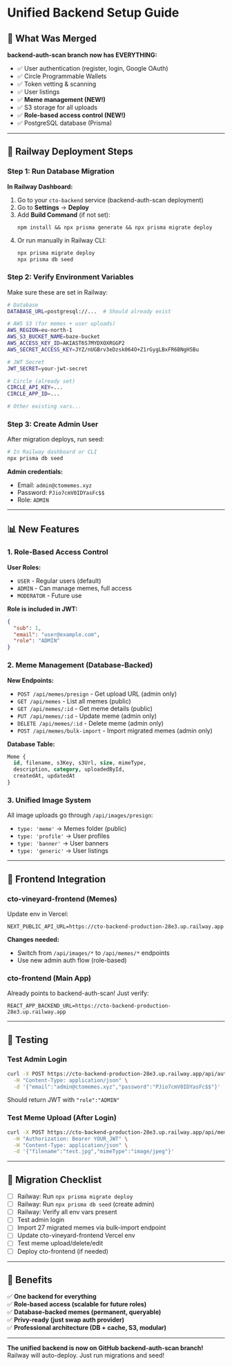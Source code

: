 # Unified Backend Setup Guide

## 🎊 What Was Merged

**backend-auth-scan branch now has EVERYTHING:**
- ✅ User authentication (register, login, Google OAuth)
- ✅ Circle Programmable Wallets
- ✅ Token vetting & scanning
- ✅ User listings
- ✅ **Meme management (NEW!)**
- ✅ S3 storage for all uploads
- ✅ **Role-based access control (NEW!)**
- ✅ PostgreSQL database (Prisma)

---

## 🚀 Railway Deployment Steps

### Step 1: Run Database Migration

**In Railway Dashboard:**
1. Go to your `cto-backend` service (backend-auth-scan deployment)
2. Go to **Settings** → **Deploy**
3. Add **Build Command** (if not set):
   ```
   npm install && npx prisma generate && npx prisma migrate deploy
   ```
4. Or run manually in Railway CLI:
   ```bash
   npx prisma migrate deploy
   npx prisma db seed
   ```

### Step 2: Verify Environment Variables

Make sure these are set in Railway:

```bash
# Database
DATABASE_URL=postgresql://...  # Should already exist

# AWS S3 (for memes + user uploads)
AWS_REGION=eu-north-1
AWS_S3_BUCKET_NAME=baze-bucket
AWS_ACCESS_KEY_ID=AKIAST6S7MYDXOXRGGP2
AWS_SECRET_ACCESS_KEY=JYZ/nUGBrv3eDzsk064O+Z1rGygLBxFR6BNgH5Bu

# JWT Secret
JWT_SECRET=your-jwt-secret

# Circle (already set)
CIRCLE_API_KEY=...
CIRCLE_APP_ID=...

# Other existing vars...
```

### Step 3: Create Admin User

After migration deploys, run seed:
```bash
# In Railway dashboard or CLI
npx prisma db seed
```

**Admin credentials:**
- Email: `admin@ctomemes.xyz`
- Password: `PJio7cmV0IDYasFc$$`
- Role: `ADMIN`

---

## 📊 New Features

### 1. Role-Based Access Control

**User Roles:**
- `USER` - Regular users (default)
- `ADMIN` - Can manage memes, full access
- `MODERATOR` - Future use

**Role is included in JWT:**
```json
{
  "sub": 1,
  "email": "user@example.com",
  "role": "ADMIN"
}
```

### 2. Meme Management (Database-Backed)

**New Endpoints:**
- `POST /api/memes/presign` - Get upload URL (admin only)
- `GET /api/memes` - List all memes (public)
- `GET /api/memes/:id` - Get meme details (public)
- `PUT /api/memes/:id` - Update meme (admin only)
- `DELETE /api/memes/:id` - Delete meme (admin only)
- `POST /api/memes/bulk-import` - Import migrated memes (admin only)

**Database Table:**
```sql
Meme {
  id, filename, s3Key, s3Url, size, mimeType,
  description, category, uploadedById, 
  createdAt, updatedAt
}
```

### 3. Unified Image System

All image uploads go through `/api/images/presign`:
- `type: 'meme'` → Memes folder (public)
- `type: 'profile'` → User profiles
- `type: 'banner'` → User banners
- `type: 'generic'` → User listings

---

## 🔗 Frontend Integration

### cto-vineyard-frontend (Memes)

Update env in Vercel:
```
NEXT_PUBLIC_API_URL=https://cto-backend-production-28e3.up.railway.app
```

**Changes needed:**
- Switch from `/api/images/*` to `/api/memes/*` endpoints
- Use new admin auth flow (role-based)

### cto-frontend (Main App)

Already points to backend-auth-scan! Just verify:
```
REACT_APP_BACKEND_URL=https://cto-backend-production-28e3.up.railway.app
```

---

## 🧪 Testing

### Test Admin Login
```bash
curl -X POST https://cto-backend-production-28e3.up.railway.app/api/auth/login \
  -H "Content-Type: application/json" \
  -d '{"email":"admin@ctomemes.xyz","password":"PJio7cmV0IDYasFc$$"}'
```

Should return JWT with `"role":"ADMIN"`

### Test Meme Upload (After Login)
```bash
curl -X POST https://cto-backend-production-28e3.up.railway.app/api/memes/presign \
  -H "Authorization: Bearer YOUR_JWT" \
  -H "Content-Type: application/json" \
  -d '{"filename":"test.jpg","mimeType":"image/jpeg"}'
```

---

## 📝 Migration Checklist

- [ ] Railway: Run `npx prisma migrate deploy`
- [ ] Railway: Run `npx prisma db seed` (create admin)
- [ ] Railway: Verify all env vars present
- [ ] Test admin login
- [ ] Import 27 migrated memes via bulk-import endpoint
- [ ] Update cto-vineyard-frontend Vercel env
- [ ] Test meme upload/delete/edit
- [ ] Deploy cto-frontend (if needed)

---

## 🎯 Benefits

✅ **One backend for everything**  
✅ **Role-based access (scalable for future roles)**  
✅ **Database-backed memes (permanent, queryable)**  
✅ **Privy-ready (just swap auth provider)**  
✅ **Professional architecture (DB + cache, S3, modular)**

---

**The unified backend is now on GitHub backend-auth-scan branch!**
Railway will auto-deploy. Just run migrations and seed!

